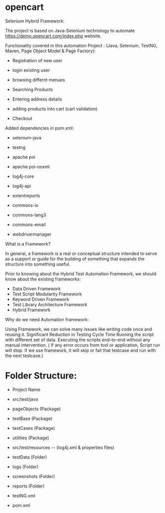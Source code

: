 # opencart
Selenium Hybrid Framework:

The project is based on Java-Selenium technology to automate https://demo.opencart.com/index.php website. 

Functionality covered in this automation Project : (Java, Selenium, TestNG, Maven, Page Object Model & Page Factory):

- Registration of new user

- login existing user

- browsing differnt menues

- Searching Products

- Entering address details

- adding products into cart (cart validation)

- Checkout

Added dependencies in pom.xml:

- selenium-java

- testng

- apache poi

- apache poi-ooxml

- log4j-core

- log4j-api

- extentreports

- commons-io

- commons-lang3

- commons-email

- webdrivermanager

What is a Framework?

In general, a framework is a real or conceptual structure intended to serve as a support or guide for the building of something that expands the structure into something useful.

Prior to knowing about the Hybrid Test Automation Framework, we should know about the existing frameworks:

- Data Driven Framework
- Test Script Modularity Framework
- Keyword Driven Framework
- Test Library Architecture Framework
- Hybrid Framework

Why do we need Automation framework:

Using Framework, we can solve many issues like writing code once and reusing it. Significant Reduction in Testing Cycle Time
Running the script with different set of data. Executing the scripts end-to-end without any manual intervention. ( If any error occurs from tool or application, Script run will stop. If we use framework, it will skip or fail that testcase and run with the next testcase.)

Folder Structure:
=================
- Project Name

- src/test/java

- pageObjects (Package)

- testBase (Package)

- testCases (Package)

- utilities (Package)

- src/test/resources -- (log4j.xml & properties files)

- testData (Folder)

- logs (Folder)

- screenshots (Folder)

- reports (Folder)

- testNG.xml

- pom.xml

